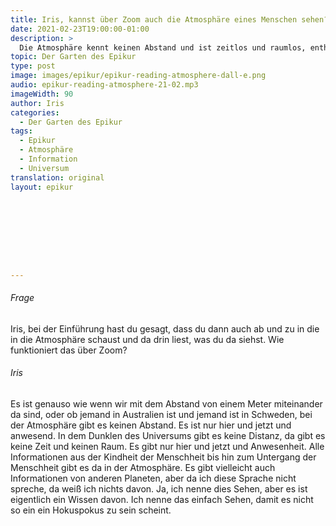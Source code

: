 ```yaml
---
title: Iris, kannst über Zoom auch die Atmosphäre eines Menschen sehen?
date: 2021-02-23T19:00:00-01:00
description: >
  Die Atmosphäre kennt keinen Abstand und ist zeitlos und raumlos, enthält Informationen von der Kindheit bis zum Untergang der Menschheit sowie  möglicherweise von anderen Planeten, was als Sehen bezeichnet wird, aber eigentlich ein Wissen ist.
topic: Der Garten des Epikur
type: post
image: images/epikur/epikur-reading-atmosphere-dall-e.png
audio: epikur-reading-atmosphere-21-02.mp3
imageWidth: 90
author: Iris
categories:
  - Der Garten des Epikur
tags:
  - Epikur
  - Atmosphäre
  - Information
  - Universum
translation: original
layout: epikur









---
```


###### Frage
Iris, bei der Einführung hast du gesagt, dass du dann auch ab und zu in die in die Atmosphäre schaust und da drin liest, was du da siehst. Wie funktioniert das über Zoom?

###### Iris
Es ist genauso wie wenn wir mit dem Abstand von einem Meter miteinander da sind, oder ob jemand in Australien ist und jemand ist in Schweden, bei der Atmosphäre gibt es keinen Abstand. Es ist nur hier und jetzt und anwesend. In dem Dunklen des Universums gibt es keine Distanz, da gibt es keine Zeit und keinen Raum. Es gibt nur hier und jetzt und Anwesenheit. Alle Informationen aus der Kindheit der Menschheit bis hin zum Untergang der Menschheit gibt es da in der Atmosphäre. Es gibt vielleicht auch Informationen von anderen Planeten, aber da ich diese Sprache nicht spreche, da weiß ich nichts davon. Ja, ich nenne dies Sehen, aber es ist eigentlich ein Wissen davon. Ich nenne das einfach Sehen, damit es nicht so ein ein Hokuspokus zu sein scheint.

